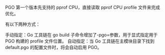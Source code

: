 
PGO 第一个版本先支持的 pprof CPU，直接读取 pprof CPU profile 文件来完成优化。

有以下两种方式：

手动指定：Go 工具链在 go build 子命令增加了-pgo=<path>参数，用于显式指定用于 PGO 构建的 profile 文件位置。
自动指定：当 Go 工具链在主模块目录下找到 default.pgo 的配置文件时，将会自动启用 PGO。
